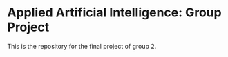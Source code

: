 # Applied Artificial Intelligence: Group Project
This is the repository for the final project of group 2.
